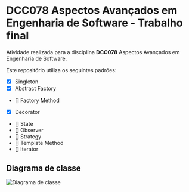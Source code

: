 # DCC078 Aspectos Avançados em Engenharia de Software - Trabalho final

Atividade realizada para a disciplina **DCC078** Aspectos Avançados em Engenharia de Software.

Este repositório utiliza os seguintes padrões:

- [X] Singleton
- [X] Abstract Factory
- [] Factory Method
- [X] Decorator
- [] State
- [] Observer
- [] Strategy
- [] Template Method
- [] Iterator

## Diagrama de classe

![Diagrama de classe](src/main/java/assignments/restaurant/ClassDiagram.png)
